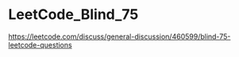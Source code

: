 # LeetCode_Blind_75
https://leetcode.com/discuss/general-discussion/460599/blind-75-leetcode-questions

